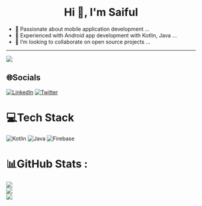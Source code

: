 <h1 align="center">Hi 👋, I'm Saiful</h1>


- 🔭 Passionate about mobile application development ...
- 🌱 Experienced with Android app development with Kotlin, Java ...
- 👯 I’m looking to collaborate on open source projects ...

---
![](https://komarev.com/ghpvc/?username=SaifulSaif007&label=PROFILE+VIEWS&color=blueviolet&style=flat)

## 🌐Socials
[![LinkedIn](https://img.shields.io/badge/LinkedIn-%230077B5.svg?logo=linkedin&logoColor=white)](https://linkedin.com/in/saiful-islam07) [![Twitter](https://img.shields.io/badge/Twitter-%231DA1F2.svg?logo=Twitter&logoColor=white)](https://twitter.com/SiFuLSiF1) 

# 💻Tech Stack
![Kotlin](https://img.shields.io/badge/kotlin-%230095D5.svg?style=for-the-badge&logo=kotlin&logoColor=white) ![Java](https://img.shields.io/badge/java-%23ED8B00.svg?style=for-the-badge&logo=java&logoColor=white) ![Firebase](https://img.shields.io/badge/firebase-%23039BE5.svg?style=for-the-badge&logo=firebase)
# 📊GitHub Stats :
![](https://github-readme-stats.vercel.app/api?username=SaifulSaif007&theme=nightowl&hide_border=true&include_all_commits=true&count_private=true)<br/>
![](https://github-readme-streak-stats.herokuapp.com/?user=SaifulSaif007&theme=nightowl&hide_border=true)<br/>
![](https://github-readme-stats.vercel.app/api/top-langs/?username=SaifulSaif007&theme=nightowl&hide_border=true&include_all_commits=true&count_private=true&layout=compact)
